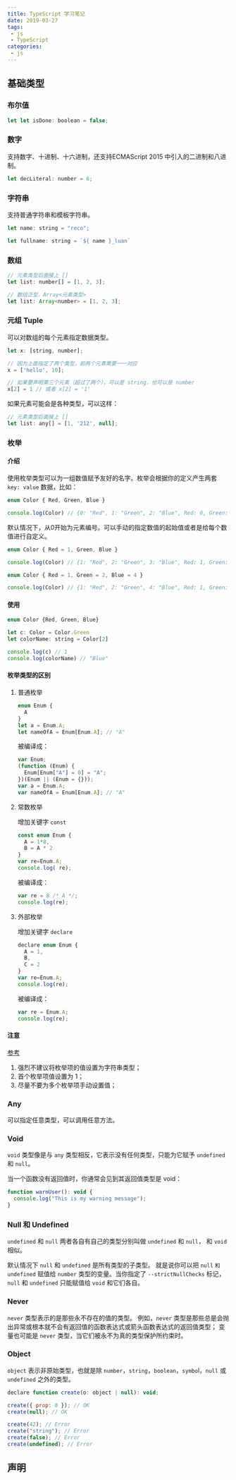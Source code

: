 ```yaml
---
title: TypeScript 学习笔记
date: 2019-03-27
tags:
 - js
 - TypeScript
categories: 
 - js
---
```


## 基础类型

### 布尔值

```js
let let isDone: boolean = false;
```

### 数字

支持数字、十进制、十六进制，还支持ECMAScript 2015 中引入的二进制和八进制。

```js
let decLiteral: number = 6;
```

### 字符串

支持普通字符串和模板字符串。

```js
let name: string = "reco";

let fullname: string = `${ name }_luan`
```

### 数组

```js
// 元素类型后面接上 []
let list: number[] = [1, 2, 3];

// 数组泛型，Array<元素类型>
let list: Array<number> = [1, 2, 3];
```

### 元组 Tuple

可以对数组的每个元素指定数据类型。

```js
let x: [string, number];

// 因为上面指定了两个类型，前两个元素需要一一对应
x = ['hello', 10];

// 如果要声明第三个元素（超过了两个），可以是 string，也可以是 number
x[2] = 1 // 或者 x[2] = '1'
```

如果元素可能会是各种类型，可以这样：

```js
// 元素类型后面接上 []
let list: any[] = [1, '212', null];
```

### 枚举

#### 介绍

使用枚举类型可以为一组数值赋予友好的名字。枚举会根据你的定义产生两套 `key: value` 数据，比如：

```js
enum Color { Red, Green, Blue }

console.log(Color) // {0: "Red", 1: "Green", 2: "Blue", Red: 0, Green: 1, Blue: 2}
```

默认情况下，从0开始为元素编号。可以手动的指定数值的起始值或者是给每个数值进行自定义。

```js
enum Color { Red = 1, Green, Blue }

console.log(Color) // {1: "Red", 2: "Green", 3: "Blue", Red: 1, Green: 2, Blue: 3}
```

```js
enum Color { Red = 1, Green = 2, Blue = 4 }

console.log(Color) // {1: "Red", 2: "Green", 4: "Blue", Red: 1, Green: 2, Blue: 4}
```

#### 使用


```js
enum Color {Red, Green, Blue}

let c: Color = Color.Green
let colorName: string = Color[2]

console.log(c) // 1
console.log(colorName) // "Blue"
```

#### 枚举类型的区别

1. 普通枚举

    ```js
    enum Enum {
      A
    }
    let a = Enum.A;
    let nameOfA = Enum[Enum.A]; // "A"
    ```

    被编译成：

    ```js
    var Enum;
    (function (Enum) {
      Enum[Enum["A"] = 0] = "A";
    })(Enum || (Enum = {}));
    var a = Enum.A;
    var nameOfA = Enum[Enum.A]; // "A"
    ```

2. 常数枚举
    
    增加关键字 `const`

    ```js
    const enum Enum {
      A = 1*8,
      B = A * 2
    }
    var re=Enum.A;
    console.log( re);
    ```

    被编译成：

    ```js
    var re = 8 /* A */;
    console.log(re);
    ```

3. 外部枚举

    增加关键字 `declare`

    ```js
    declare enum Enum {
      A = 1,
      B,
      C = 2
    }
    var re=Enum.A;
    console.log(re);
    ```

    被编译成：

    ```js
    var re = Enum.A;
    console.log(re);
    ```

#### 注意

[参考](https://www.jianshu.com/p/42241a597a50)

1. 强烈不建议将枚举项的值设置为字符串类型；
2. 首个枚举项值设置为 1；
3. 尽量不要为多个枚举项手动设置值；

### Any

可以指定任意类型，可以调用任意方法。

### Void

`void` 类型像是与 `any` 类型相反，它表示没有任何类型，只能为它赋予 `undefined` 和 `null`。

当一个函数没有返回值时，你通常会见到其返回值类型是 void：

```js
function warnUser(): void {
  console.log("This is my warning message");
}
```

### Null 和 Undefined

`undefined` 和 `null` 两者各自有自己的类型分别叫做 `undefined` 和 `null`， 和 `void` 相似。

默认情况下 `null` 和 `undefined` 是所有类型的子类型。 就是说你可以把 `null` `和undefined` 赋值给 `number` 类型的变量。当你指定了 `--strictNullChecks` 标记，`null` 和 `undefined` 只能赋值给 `void` 和它们各自。

### Never

`never` 类型表示的是那些永不存在的值的类型。 例如，`never` 类型是那些总是会抛出异常或根本就不会有返回值的函数表达式或箭头函数表达式的返回值类型； 变量也可能是 `never` 类型，当它们被永不为真的类型保护所约束时。

### Object

`object` 表示非原始类型，也就是除 `number`，`string`，`boolean`，`symbo`l，`null` 或 `undefined` 之外的类型。

```js
declare function create(o: object | null): void;

create({ prop: 0 }); // OK
create(null); // OK

create(42); // Error
create("string"); // Error
create(false); // Error
create(undefined); // Error
```

## 声明